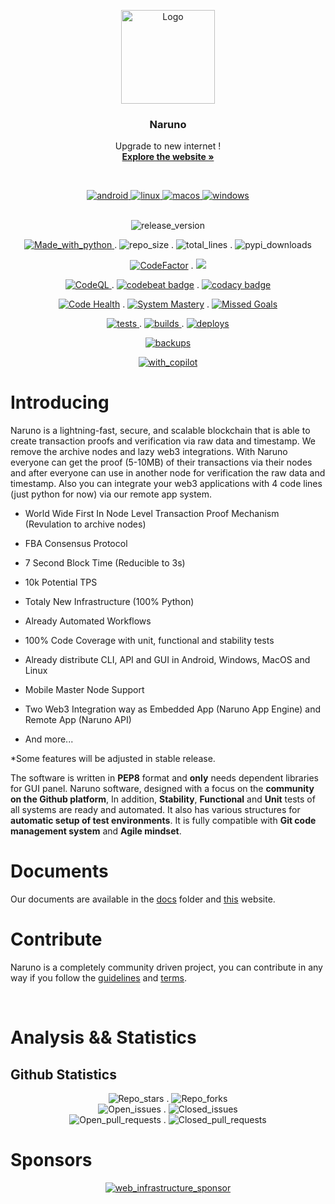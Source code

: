 <p align="center">
  <a href="https://github.com/Naruno/Naruno">
    <img src="https://naruno.org/goaxisar/2023/03/transparant-logo-1.png" alt="Logo" width="150" height="150">
  </a>

  <h3 align="center">Naruno</h3>

  <p align="center">
    Upgrade to new internet !
    <br />
    <a href="https://naruno.org/"><strong>Explore the website »</strong></a>
    <br />
    </p>
    <br>
    <p align="center">
    <a href="https://docs.naruno.org/getting-started/installations/downloads.html#dowloads-for-users">
    <img src="https://img.shields.io/badge/Android-3DDC84?style=for-the-badge&logo=android&logoColor=white" alt="android">
    </a>
    <a href="https://docs.naruno.org/getting-started/installations/downloads.html#dowloads-for-users">
   <img src="https://img.shields.io/badge/Linux-FCC624?style=for-the-badge&logo=linux&logoColor=black" alt="linux">
   </a>
   <a href="https://docs.naruno.org/getting-started/installations/downloads.html#dowloads-for-users">
   <img src="https://img.shields.io/badge/mac%20os-000000?style=for-the-badge&logo=apple&logoColor=white" alt="macos">
   </a>
   <a href="https://docs.naruno.org/getting-started/installations/downloads.html#dowloads-for-users">
   <img src="https://img.shields.io/badge/Windows-0078D6?style=for-the-badge&logo=windows&logoColor=white" alt="windows">
   </a>
  <br> <br>

  </p>
  <p align="center">
  <img src="https://img.shields.io/github/v/release/Naruno/Naruno" alt="release_version">
  </p>
  <p align="center">
  <a href="https://www.python.org/">
  <img src="https://img.shields.io/badge/Made%20with-Python-1f425f.svg" alt="Made_with_python">
  </a>
  .
  <img src="https://img.shields.io/github/repo-size/Naruno/Naruno" alt="repo_size">
  .
  <img  src="https://img.shields.io/tokei/lines/github/Naruno/Naruno" alt="total_lines">
  .
  <img src="https://static.pepy.tech/personalized-badge/naruno?period=total&units=international_system&left_color=grey&right_color=blue&left_text=PyPI%20Downloads" alt="pypi_downloads">
  </p>

  <p align="center">
  <a href="https://www.codefactor.io/repository/github/naruno/naruno"><img src="https://www.codefactor.io/repository/github/naruno/naruno/badge" alt="CodeFactor" /></a>
  .
  <a href="https://codecov.io/gh/Naruno/Naruno" >
   <img src="https://codecov.io/gh/Naruno/Naruno/branch/master/graph/badge.svg?token=YT9JQFBIPN"/>
   </a>
  </p>

  <p align="center">
    <a href="https://github.com/Naruno/Naruno/actions/workflows/codeql-analysis.yml">
  <img src="https://github.com/Naruno/Naruno/actions/workflows/codeql-analysis.yml/badge.svg" alt="CodeQL">
  </a>
  .
  <a href="https://codebeat.co/projects/github-com-naruno-naruno-master"><img alt="codebeat badge" src="https://codebeat.co/badges/1365faa1-70b1-41d9-80df-4ee49f798e1a" /></a>
  .
  <a href="https://www.codacy.com/gh/Naruno/Naruno/dashboard?utm_source=github.com&amp;utm_medium=referral&amp;utm_content=Naruno/Naruno&amp;utm_campaign=Badge_Grade"><img  alt="codacy badge" src="https://app.codacy.com/project/badge/Grade/b6a1e33964ac4759bc36a02763ca9bcb"/></a>
  </p>

  <p align="center">
  <a href="https://codescene.io/projects/36313"><img src="https://codescene.io/projects/36313/status-badges/code-health" alt="Code Health"></a>
  .
  <a href="https://codescene.io/projects/36313"><img src="https://codescene.io/projects/36313/status-badges/system-mastery" alt="System Mastery"></a>
  .
  <a href="https://codescene.io/projects/36313"><img src="https://codescene.io/projects/36313/status-badges/missed-goals" alt="Missed Goals"></a>
  </p>

  <p align="center">
   <a href="https://github.com/Naruno/Naruno/actions/workflows/tests.yml">
  <img src="https://github.com/Naruno/Naruno/actions/workflows/tests.yml/badge.svg" alt="tests">
  <a/>
     .
   <a href="https://github.com/Naruno/Naruno/actions/workflows/builds.yml">
  <img src="https://github.com/Naruno/Naruno/actions/workflows/builds.yml/badge.svg" alt="builds">
  <a/>
  .
   <a href="https://github.com/Naruno/Naruno/actions/workflows/deploys.yml">
  <img src="https://github.com/Naruno/Naruno/actions/workflows/deploys.yml/badge.svg" alt="deploys">
  <a/>
  </p>
  <p align="center">
  <a href="https://cloudback.it">
  <img src="https://cloudback.it/badge/Naruno/Naruno" alt="backups">
  </a>
  </p>

  <p align="center">
   <a href="https://github.com/features/copilot/">
  <img src="https://img.shields.io/badge/With-Copilot-292242" alt="with_copilot">
  <a/>
  </p>

# Introducing

Naruno is a lightning-fast, secure, and scalable blockchain that is able to create transaction proofs and verification via raw data and timestamp. We remove the archive nodes and lazy web3 integrations. With Naruno everyone can get the proof (5-10MB) of their transactions via their nodes and after everyone can use in another node for verification the raw data and timestamp. Also you can integrate your web3 applications with 4 code lines (just python for now) via our remote app system.

- World Wide First In Node Level Transaction Proof Mechanism (Revulation to archive nodes)

- FBA Consensus Protocol
- 7 Second Block Time (Reducible to 3s)
- 10k Potential TPS

- Totaly New Infrastructure (100% Python)
- Already Automated Workflows
- 100% Code Coverage with unit, functional and stability tests
- Already distribute CLI, API and GUI in Android, Windows, MacOS and Linux

- Mobile Master Node Support
- Two Web3 Integration way as Embedded App (Naruno App Engine) and Remote App (Naruno API)

- And more...

\*Some features will be adjusted in stable release.

The software is written in **PEP8** format and **only** needs dependent libraries for GUI panel. Naruno software, designed with a focus on the **community on the Github platform**, In addition, **Stability**, **Functional** and **Unit** tests of all systems are ready and automated. It also has various structures for **automatic setup of test environments**. It is fully compatible with **Git code management system** and **Agile mindset**.

# Documents

Our documents are available in the [docs](https://github.com/Naruno/Naruno/tree/master/docs) folder and [this](https://docs.naruno.org/) website.

# Contribute

Naruno is a completely community driven project, you can contribute in any way if you follow the [guidelines](https://github.com/Naruno/Naruno/blob/master/CONTRIBUTING.md) and [terms](https://github.com/Naruno/Naruno/blob/master/CODE_OF_CONDUCT.md).

<br />

# Analysis && Statistics

## Github Statistics

<p align="center">

  <p align="center">
    <img src="https://img.shields.io/github/stars/Naruno/Naruno?style=social" alt="Repo_stars">
  .
  <img src="https://img.shields.io/github/forks/Naruno/Naruno?style=social" alt="Repo_forks">
    <br />
  <img src="https://img.shields.io/github/issues-raw/Naruno/Naruno" alt="Open_issues">
  .
  <img src="https://img.shields.io/github/issues-closed-raw/Naruno/Naruno" alt="Closed_issues">
    <br />
  <img src="https://img.shields.io/github/issues-pr-raw/Naruno/Naruno" alt="Open_pull_requests">
  .
    <img src="https://img.shields.io/github/issues-pr-closed-raw/Naruno/Naruno" alt="Closed_pull_requests">

<br />
  </p>
</p>

# Sponsors

<p align="center">
   <a href="https://narin.net.tr/">
  <img src="https://naruno.org/goaxisar/2023/03/narinhosting340x120.png" alt="web_infrastructure_sponsor">
  <a/>
  </p>

<br/>

